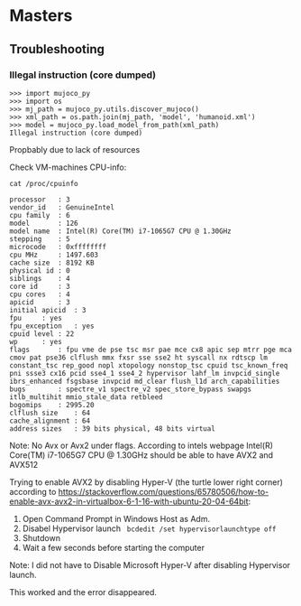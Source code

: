 # Masters


## Troubleshooting

### Illegal instruction (core dumped)

```
>>> import mujoco_py
>>> import os
>>> mj_path = mujoco_py.utils.discover_mujoco()
>>> xml_path = os.path.join(mj_path, 'model', 'humanoid.xml')
>>> model = mujoco_py.load_model_from_path(xml_path)
Illegal instruction (core dumped)
```
Propbably due to lack of resources

Check VM-machines CPU-info:
```
cat /proc/cpuinfo

processor	: 3
vendor_id	: GenuineIntel
cpu family	: 6
model		: 126
model name	: Intel(R) Core(TM) i7-1065G7 CPU @ 1.30GHz
stepping	: 5
microcode	: 0xffffffff
cpu MHz		: 1497.603
cache size	: 8192 KB
physical id	: 0
siblings	: 4
core id		: 3
cpu cores	: 4
apicid		: 3
initial apicid	: 3
fpu		: yes
fpu_exception	: yes
cpuid level	: 22
wp		: yes
flags		: fpu vme de pse tsc msr pae mce cx8 apic sep mtrr pge mca cmov pat pse36 clflush mmx fxsr sse sse2 ht syscall nx rdtscp lm constant_tsc rep_good nopl xtopology nonstop_tsc cpuid tsc_known_freq pni ssse3 cx16 pcid sse4_1 sse4_2 hypervisor lahf_lm invpcid_single ibrs_enhanced fsgsbase invpcid md_clear flush_l1d arch_capabilities
bugs		: spectre_v1 spectre_v2 spec_store_bypass swapgs itlb_multihit mmio_stale_data retbleed
bogomips	: 2995.20
clflush size	: 64
cache_alignment	: 64
address sizes	: 39 bits physical, 48 bits virtual
```
Note: No Avx or Avx2 under flags. According to intels webpage Intel(R) Core(TM) i7-1065G7 CPU @ 1.30GHz should be able to have AVX2 and AVX512

Trying to enable AVX2 by disabling Hyper-V (the turtle lower right corner) according to https://stackoverflow.com/questions/65780506/how-to-enable-avx-avx2-in-virtualbox-6-1-16-with-ubuntu-20-04-64bit:

1. Open Command Prompt in Windows Host as Adm.
2. Disabel Hypervisor launch ``` bcdedit /set hypervisorlaunchtype off```
3. Shutdown
4. Wait a few seconds before starting the computer

Note: I did not have to Disable Microsoft Hyper-V after disabling Hypervisor launch. 

This worked and the error disappeared.







